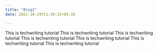 ```yaml
---
title: "Blog2"
date: 2022-10-29T21:38:22+05:30

---
```


This is techwriting tutorial
This is techwriting tutorial
This is techwriting tutorial
This is techwriting tutorial
This is techwriting tutorial
This is techwriting tutorial
This is techwriting tutorial

